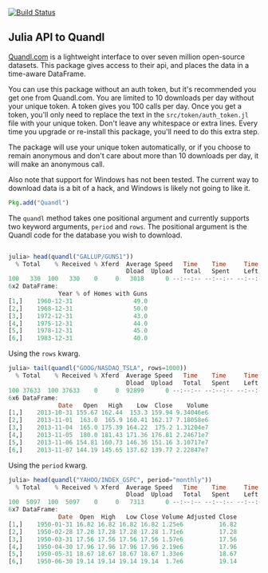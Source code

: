 [![Build Status](https://travis-ci.org/JuliaStats/Quandl.jl.png)](https://travis-ci.org/JuliaStats/Quandl.jl)

## Julia API to Quandl 

[Quandl.com](http://www.quandl.com) is a lightweight interface to over seven million open-source datasets. This package 
gives access to their api, and places the data in a time-aware DataFrame.

You can use this package without an auth token, but it's recommended you get one from Quandl.com. You are limited to 10 downloads per day
without your unique token. A token gives you 100 calls per day. Once you get a token, you'll only need to replace the text in the 
`src/token/auth_token.jl` file with your unique token. Don't leave any whitespace or extra lines.  Every time you upgrade or re-install this 
package, you'll need to do this extra step. 

The package will use your unique token automatically, or if you choose to remain anonymous and don't care about more than 10 downloads per day, it
will make an anonymous call. 

Also note that support for Windows has not been tested.  The current way to download data is a bit of a hack, and Windows is likely 
not going to like it.

````julia
Pkg.add("Quandl")
````

The `quandl` method takes one positional argument and currently supports two keyword arguments, `period` and `rows`. The positional
argument is the Quandl code for the database you wish to download. 

````julia

julia> head(quandl("GALLUP/GUNS1"))
  % Total    % Received % Xferd  Average Speed   Time    Time     Time  Current
                                 Dload  Upload   Total   Spent    Left  Speed
100   330  100   330    0     0   3018      0 --:--:-- --:--:-- --:--:--  3027
6x2 DataFrame:
              Year % of Homes with Guns
[1,]    1960-12-31                 49.0
[2,]    1968-12-31                 50.0
[3,]    1972-12-31                 43.0
[4,]    1975-12-31                 44.0
[5,]    1978-12-31                 45.0
[6,]    1983-12-31                 40.0

````
Using the `rows` kwarg.

````julia
julia> tail(quandl("GOOG/NASDAQ_TSLA", rows=1000))
  % Total    % Received % Xferd  Average Speed   Time    Time     Time  Current
                                 Dload  Upload   Total   Spent    Left  Speed
100 37633  100 37633    0     0  92899      0 --:--:-- --:--:-- --:--:-- 92920
6x6 DataFrame:
              Date   Open   High    Low  Close    Volume
[1,]    2013-10-31 155.67 162.44  153.3 159.94 9.34046e6
[2,]    2013-11-01  163.0  165.9 160.41 162.17 7.18058e6
[3,]    2013-11-04  165.0 175.39 164.22  175.2 1.31204e7
[4,]    2013-11-05  180.0 181.43 171.36 176.81 2.24671e7
[5,]    2013-11-06 154.81 160.73 146.36 151.16 3.10717e7
[6,]    2013-11-07 144.19 145.65 137.62 139.77 2.22847e7
````
Using the `period` kwarg.

````julia
julia> head(quandl("YAHOO/INDEX_GSPC", period="monthly"))
  % Total    % Received % Xferd  Average Speed   Time    Time     Time  Current
                                 Dload  Upload   Total   Spent    Left  Speed
100  5097  100  5097    0     0   7313      0 --:--:-- --:--:-- --:--:--  7312
6x7 DataFrame:
              Date  Open  High   Low Close Volume Adjusted Close
[1,]    1950-01-31 16.82 16.82 16.82 16.82 1.25e6          16.82
[2,]    1950-02-28 17.28 17.28 17.28 17.28 1.71e6          17.28
[3,]    1950-03-31 17.56 17.56 17.56 17.56 1.57e6          17.56
[4,]    1950-04-30 17.96 17.96 17.96 17.96 2.19e6          17.96
[5,]    1950-05-31 18.67 18.67 18.67 18.67 1.33e6          18.67
[6,]    1950-06-30 19.14 19.14 19.14 19.14  1.7e6          19.14
````
